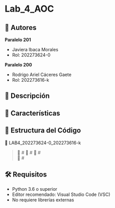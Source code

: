 # Lab_4_AOC

## 👥 Autores

**Paralelo 201**
* Javiera Ibaca Morales
* Rol: 202273624-0

**Paralelo 200**
* Rodrigo Ariel Cáceres Gaete
* Rol: 202273616-k

## 📝 Descripción


## 🚀 Características


## 📁 Estructura del Código

📁 LAB4_202273624-0_202273616-k
  > 📄                  # 
  > 📄                  # 
  > 📄                  #  
  > 📄                  # 

## 🛠️ Requisitos
* Python 3.6 o superior
* Editor recomendado: Visual Studio Code (VSC)
* No requiere librerías externas